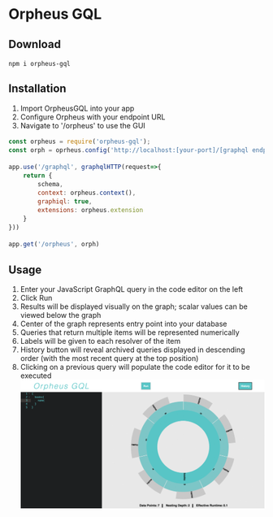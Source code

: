 # Orpheus GQL

## Download
```
npm i orpheus-gql
```

## Installation

1. Import OrpheusGQL into your app
2. Configure Orpheus with your endpoint URL
3. Navigate to '/orpheus' to use the GUI

``` javascript
const orpheus = require('orpheus-gql');
const orph = oprheus.config('http://localhost:[your-port]/[graphql endpoint]');

app.use('/graphql', graphqlHTTP(request=>{
    return {
        schema,
        context: orpheus.context(),
        graphiql: true,
        extensions: orpheus.extension
    }
}))

app.get('/orpheus', orph)
```
## Usage

1. Enter your JavaScript GraphQL query in the code editor on the left
2. Click Run
3. Results will be displayed visually on the graph; scalar values can be viewed below the graph
4. Center of the graph represents entry point into your database
5. Queries that return multiple items will be represented numerically
6. Labels will be given to each resolver of the item
7. History button will reveal archived queries displayed in descending order (with the most recent query at the top position)
8. Clicking on a previous query will populate the code editor for it to be executed
![](orph-gif/history.gif)
